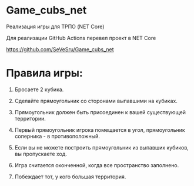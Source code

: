 # Game_cubs_net
Реализация игры для ТРПО (NET Core)

Для реализации GitHub Actions перевел проект в NET Core 

https://github.com/SeVeSru/Game_cubs_net

# Правила игры:
1. Бросаете 2 кубика.

2. Сделайте прямоугольник со сторонами выпавшими на кубиках.

3. Прямоугольник должен быть присоединен к вашей существующей территории.

4. Первый прямоугольник игрока помещается в угол, прямоугольник соперника - в противоположный.

5. Если вы не можете построить прямоугольник из выпавших кубиков, вы пропускаете ход.

6. Игра считается оконченной, когда все пространство заполнено.

7. Побеждает тот, у кого большая территория.
